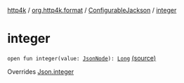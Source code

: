[http4k](../../index.md) / [org.http4k.format](../index.md) / [ConfigurableJackson](index.md) / [integer](./integer.md)

# integer

`open fun integer(value: `[`JsonNode`](https://fasterxml.github.io/jackson-databind/javadoc/2.9/com/fasterxml/jackson/databind/JsonNode.html)`): `[`Long`](https://kotlinlang.org/api/latest/jvm/stdlib/kotlin/-long/index.html) [(source)](https://github.com/http4k/http4k/blob/master/http4k-format-jackson/src/main/kotlin/org/http4k/format/ConfigurableJackson.kt#L63)

Overrides [Json.integer](../-json/integer.md)

